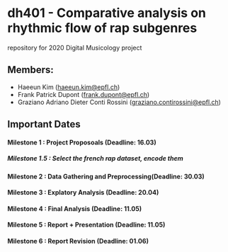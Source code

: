 # dh401 - Comparative analysis on rhythmic flow of rap subgenres
repository for 2020 Digital Musicology project

## Members:
- Haeeun Kim (haeeun.kim@epfl.ch)
- Frank Patrick Dupont (frank.dupont@epfl.ch)
- Graziano Adriano Dieter Conti Rossini (graziano.contirossini@epfl.ch)



## Important Dates

#### Milestone 1 : Project Proposoals (Deadline: 16.03)
##### Milestone 1.5 : Select the french rap dataset, encode them
#### Milestone 2 : Data Gathering and Preprocessing(Deadline: 30.03)
#### Milestone 3 : Explatory Analysis (Deadline: 20.04)
#### Milestone 4 : Final Analysis (Deadline: 11.05)
#### Milestone 5 : Report + Presentation (Deadline: 11.05)
#### Milestone 6 : Report Revision (Deadline: 01.06)
